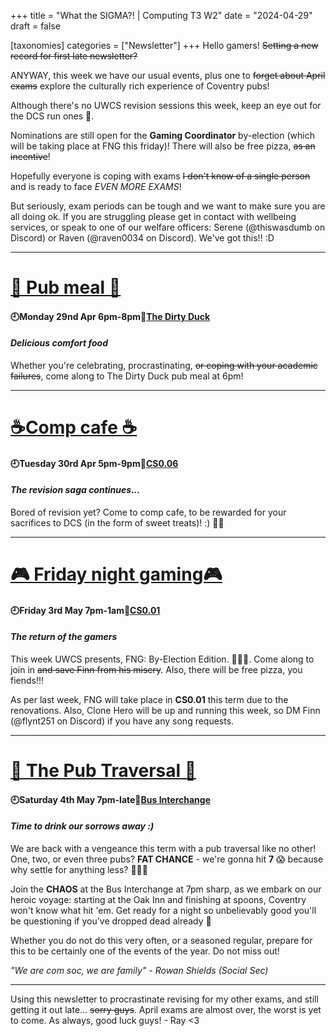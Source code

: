 +++
title = "What the SIGMA?! | Computing T3 W2"
date = "2024-04-29"
draft = false

[taxonomies]
categories = ["Newsletter"]
+++
Hello gamers! ~~Setting a new record for first late newsletter?~~

ANYWAY, this week we have our usual events, plus one to ~~forget about April exams~~ explore the culturally rich experience of Coventry pubs! 

Although there's no UWCS revision sessions this week, keep an eye out for the DCS run ones 👀. 

Nominations are still open for the **Gaming Coordinator** by-election (which will be taking place at FNG this friday)! There will also be free pizza, ~~as an incentive~~!

Hopefully everyone is coping with exams ~~I don't know of a single person~~ and is ready to face *EVEN MORE EXAMS*!

But seriously, exam periods can be tough and we want to make sure you are all doing ok. If you are struggling please get in contact with wellbeing services, or speak to one of our welfare officers: Serene (@thiswasdumb on Discord) or Raven (@raven0034 on Discord). We've got this!! :D

--------------------------------------------------------------------------
# [🍔 Pub meal 🍔](https://uwcs.co.uk/events/t3/w2/pub/)

#### 🕘Monday 29nd Apr 6pm-8pm📍[The Dirty Duck](https://campus.warwick.ac.uk/search/623c889c421e6f5928c0d39a?projectId=warwick)
#### *Delicious comfort food*

Whether you're celebrating, procrastinating, ~~or coping with your academic failures~~, come along to The Dirty Duck pub meal at 6pm!

--------------------------------------------------------------------------
# [☕Comp cafe ☕](https://uwcs.co.uk/events/t3/w2/compcafe/)

#### 🕘Tuesday 30rd Apr 5pm-9pm📍[CS0.06](https://campus.warwick.ac.uk/search/623c888a421e6f5928c0d038)
#### *The revision saga continues...*

Bored of revision yet? Come to comp cafe, to be rewarded for your sacrifices to DCS (in the form of sweet treats)! :) 🍬🍪

--------------------------------------------------------------------------
# [🎮 Friday night gaming🎮](https://uwcs.co.uk/events/t3/w2/fng/)

#### 🕘Friday 3rd May 7pm-1am📍[CS0.01](https://campus.warwick.ac.uk/search/623c888a421e6f5928c0d035)
#### *The return of the gamers*

This week UWCS presents, FNG: By-Election Edition. 🎉🎉🎉. Come along to join in ~~and save Finn from his misery~~. Also, there will be free pizza, you fiends!!!

As per last week, FNG will take place in **CS0.01** this term due to the renovations. Also, Clone Hero will be up and running this week, so DM Finn (@flynt251 on Discord) if you have any song requests. 

--------------------------------------------------------------------------

# [🍺 The Pub Traversal 🍺](https://uwcs.co.uk/events/t3/w2/the-pub-traversal/)

#### 🕘Saturday 4th May 7pm-late📍[Bus Interchange](https://www.google.com/maps/place/Warwick+University+Interchange/@52.3798933,-1.5636719,17z/data=!4m6!3m5!1s0x48774acf0d881091:0x819e9900d84c20a6!8m2!3d52.379651!4d-1.5625883!16s%2Fg%2F11c1ty8n70?entry=tts)
#### *Time to drink our sorrows away :)*

We are back with a vengeance this term with a pub traversal like no other! One, two, or even three pubs? **FAT CHANCE** - we're gonna hit **7** 😱 because why settle for anything less? 🤔🤔🤔

Join the **CHAOS** at the Bus Interchange at 7pm sharp, as we embark on our heroic voyage: starting at the Oak Inn and finishing at spoons, Coventry won't know what hit 'em. Get ready for a night so unbelievably good you'll be questioning if you've dropped dead already 🫠

Whether you do not do this very often, or a seasoned regular, prepare for this to be certainly one of the events of the year. Do not miss out!

*"We are com soc, we are family" - Rowan Shields (Social Sec)*

--------------------------------------------------------------------------

Using this newsletter to procrastinate revising for my other exams, and still getting it out late... ~~sorry guys~~. April exams are almost over, the worst is yet to come. As always, good luck guys! - Ray <3
